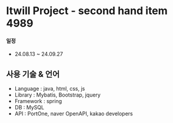 # Itwill Project - second hand item 4989
#### 일정
- 24.08.13 ~ 24.09.27


## 사용 기술 & 언어
- Language : java, html, css, js
- Library : Mybatis, Bootstrap, jquery
- Framework : spring
- DB : MySQL
- API : PortOne, naver OpenAPI, kakao developers
